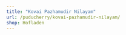 ```yaml
---
title: "Kovai Pazhamudir Nilayam"
url: /puducherry/kovai-pazhamudir-nilayam/
shop: Hofladen
---
```


